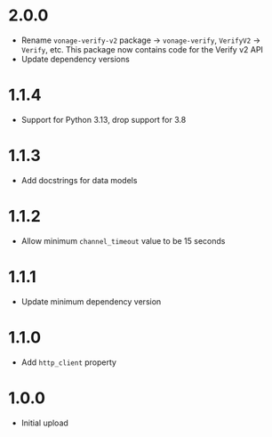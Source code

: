 # 2.0.0
- Rename `vonage-verify-v2` package -> `vonage-verify`, `VerifyV2` -> `Verify`, etc. This package now contains code for the Verify v2 API
- Update dependency versions

# 1.1.4
- Support for Python 3.13, drop support for 3.8

# 1.1.3
- Add docstrings for data models

# 1.1.2
- Allow minimum `channel_timeout` value to be 15 seconds

# 1.1.1
- Update minimum dependency version

# 1.1.0
- Add `http_client` property

# 1.0.0
- Initial upload
